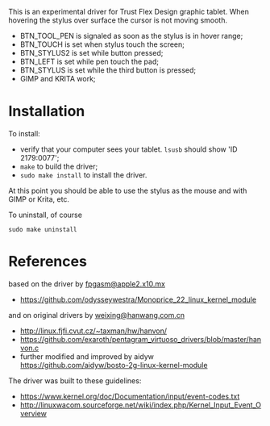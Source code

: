 This is an experimental driver for Trust Flex Design graphic tablet.
When hovering the stylus over surface the cursor is not moving smooth.

  - BTN_TOOL_PEN is signaled as soon as the stylus is in hover range;
  - BTN_TOUCH is set when stylus touch the screen;
  - BTN_STYLUS2 is set while button pressed;
  - BTN_LEFT is set while pen touch the pad;
  - BTN_STYLUS is set while the third button is pressed;
  - GIMP and KRITA work;

Installation
============

To install:
- verify that your computer sees your tablet.  `lsusb` should show 'ID 2179:0077';
- `make` to build the driver;
- `sudo make install` to install the driver.

At this point you should be able to use the stylus as the mouse and with GIMP or Krita, etc.

To uninstall, of course
```
sudo make uninstall
```
References
==========
based on the driver by <fpgasm@apple2.x10.mx>
- https://github.com/odysseywestra/Monoprice_22_linux_kernel_module

and on original drivers by  <weixing@hanwang.com.cn>
- http://linux.fjfi.cvut.cz/~taxman/hw/hanvon/
- https://github.com/exaroth/pentagram_virtuoso_drivers/blob/master/hanvon.c
- further modified and improved by aidyw https://github.com/aidyw/bosto-2g-linux-kernel-module

The driver was built to these guidelines:
- https://www.kernel.org/doc/Documentation/input/event-codes.txt
- http://linuxwacom.sourceforge.net/wiki/index.php/Kernel_Input_Event_Overview


